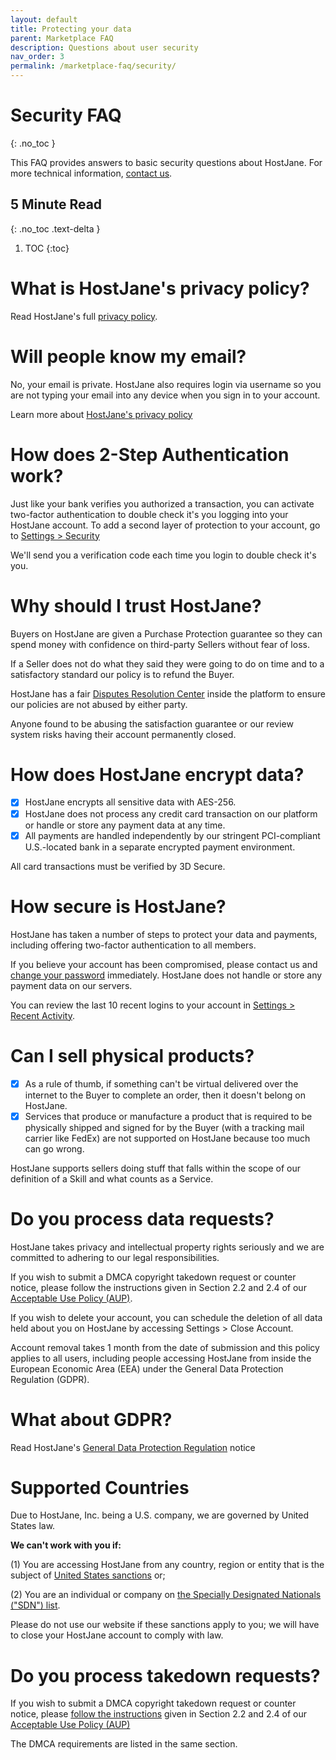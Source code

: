 ```yaml
---
layout: default
title: Protecting your data
parent: Marketplace FAQ
description: Questions about user security
nav_order: 3
permalink: /marketplace-faq/security/
---
```


# Security FAQ
{: .no_toc }

<span class="green">This FAQ provides answers to basic security questions about HostJane. For more technical information, [contact us](https://www.hostjane.com/marketplace/contact).</span>

## 5 Minute Read
{: .no_toc .text-delta }

1. TOC
{:toc}

# What is HostJane's privacy policy?

Read HostJane's full [privacy policy](https://www.hostjane.com/legal/privacy/).

# Will people know my email?

No, your email is private. HostJane also requires login via username so you are not typing your email into any device when you sign in to your account.

<span class="yellow">Learn more about [HostJane's privacy policy](https://www.hostjane.com/legal/privacy/)</span>

# How does 2-Step Authentication work?

Just like your bank verifies you authorized a transaction, you can activate two-factor authentication to double check it's you logging into your HostJane account.
To add a second layer of protection to your account, go to [Settings > Security](https://www.hostjane.com/marketplace/settings/security)

<span class="green">We'll send you a verification code each time you login to double check it's you.</span>

# Why should I trust HostJane?

Buyers on HostJane are given a Purchase Protection guarantee so they can spend money with confidence on third-party Sellers without fear of loss.

If a Seller does not do what they said they were going to do on time and to a satisfactory standard our policy is to refund the Buyer.

HostJane has a fair [Disputes Resolution Center](https://www.hostjane.com/marketplace/disputes) inside the platform to ensure our policies are not abused by either party.

Anyone found to be abusing the satisfaction guarantee or our review system risks having their account permanently closed.

# How does HostJane encrypt data?

- [x] HostJane encrypts all sensitive data with AES-256.
- [x] HostJane does not process any credit card transaction on our platform or handle or store any payment data at any time.
- [x] All payments are handled independently by our stringent PCI-compliant U.S.-located bank in a separate encrypted payment environment.

All card transactions must be verified by 3D Secure.

# How secure is HostJane?

HostJane has taken a number of steps to protect your data and payments, including offering two-factor authentication to all members.

If you believe your account has been compromised, please contact us and [change your password](https://www.hostjane.com/marketplace/settings/password) immediately. HostJane does not handle or store any payment data on our servers.

You can review the last 10 recent logins to your account in [Settings > Recent Activity](https://www.hostjane.com/marketplace/settings/activity).

# Can I sell physical products?

- [x] As a rule of thumb, if something can't be virtual delivered over the internet to the Buyer to complete an order, then it doesn't belong on HostJane.
- [x] Services that produce or manufacture a product that is required to be physically shipped and signed for by the Buyer (with a tracking mail carrier like FedEx) are not supported on HostJane because too much can go wrong.

HostJane supports sellers doing stuff that falls within the scope of our definition of a Skill and what counts as a Service.

# Do you process data requests?

HostJane takes privacy and intellectual property rights seriously and we are committed to adhering to our legal responsibilities.

If you wish to submit a DMCA copyright takedown request or counter notice, please follow the instructions given in Section 2.2 and 2.4 of our [Acceptable Use Policy (AUP)](https://www.hostjane.com/legal/use-policy/).

If you wish to delete your account, you can schedule the deletion of all data held about you on HostJane by accessing Settings > Close Account.

Account removal takes 1 month from the date of submission and this policy applies to all users, including people accessing HostJane from inside the European Economic Area (EEA) under the General Data Protection Regulation (GDPR).

# What about GDPR?

Read HostJane's [General Data Protection Regulation](https://www.hostjane.com/legal/gdpr-privacy-notice/) notice

# Supported Countries

Due to HostJane, Inc. being a U.S. company, we are governed by United States law.

**We can't work with you if:**

(1) You are accessing HostJane from any country, region or entity that is the subject of [United States sanctions](https://home.treasury.gov/policy-issues/financial-sanctions/sanctions-programs-and-country-information) or;

(2) You are an individual or company on [the Specially Designated Nationals ("SDN") list](https://home.treasury.gov/policy-issues/financial-sanctions/specially-designated-nationals-and-blocked-persons-list-sdn-human-readable-lists).

Please do not use our website if these sanctions apply to you; we will have to close your HostJane account to comply with law.

# Do you process takedown requests?

If you wish to submit a DMCA copyright takedown request or counter notice, please [follow the instructions](https://www.hostjane.com/legal/use-policy/) given in Section 2.2 and 2.4 of our [Acceptable Use Policy (AUP)](https://www.hostjane.com/legal/use-policy/)

The DMCA requirements are listed in the same section.